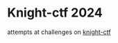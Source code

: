 # Knight-ctf 2024

<p>attempts at challenges on <a href = "https://knightctf.com"/>knight-ctf</a></p>
